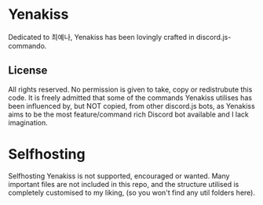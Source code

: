 # Yenakiss

Dedicated to 최예나, Yenakiss has been lovingly crafted in discord.js-commando.

## License
All rights reserved. No permission is given to take, copy or redistrubute this code.
It is freely admitted that some of the commands Yenakiss utilises has been influenced by, but NOT copied, from other discord.js bots, as Yenakiss aims to be the most feature/command rich Discord bot available and I lack imagination.

# Selfhosting
Selfhosting Yenakiss is not supported, encouraged or wanted. Many important files are not included in this repo, and the structure utilised is completely customised to my liking, (so you won't find any util folders here).
